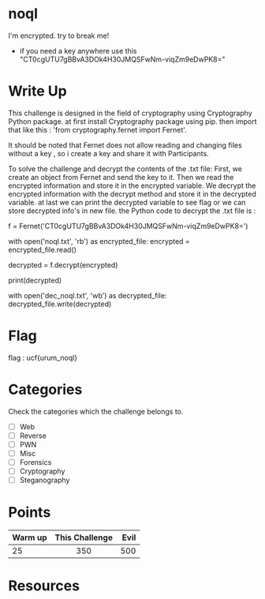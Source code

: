 # noql

I'm encrypted. try to break me!
- if you need a key anywhere use this "CT0cgUTU7gBBvA3DOk4H30JMQSFwNm-viqZm9eDwPK8="

# Write Up
This challenge is designed in the field of cryptography using Cryptography Python package. 
at first install Cryptography package using pip.
then import that like this : 'from cryptography.fernet import Fernet'.

It should be noted that Fernet does not allow reading and changing files without a key , so i create a key and share it with Participants.

To solve the challenge and decrypt the contents of the .txt file: First, we create an object from Fernet and send the key to it.
Then we read the encrypted information and store it in the encrypted variable.
We decrypt the encrypted information with the decrypt method and store it in the decrypted variable.
at last we can print the decrypted variable to see flag or we can store decrypted info's in new file.
the Python code to decrypt the .txt file is :

f = Fernet('CT0cgUTU7gBBvA3DOk4H30JMQSFwNm-viqZm9eDwPK8=')

with open('noql.txt', 'rb') as encrypted_file:
    encrypted = encrypted_file.read()

decrypted = f.decrypt(encrypted)

print(decrypted)

with open('dec_noql.txt', 'wb') as decrypted_file:
    decrypted_file.write(decrypted)

# Flag

flag : ucf{urum_noql}

# Categories

Check the categories which the challenge belongs to.

- [ ] Web
- [ ] Reverse
- [ ] PWN
- [ ] Misc
- [ ] Forensics
- [ ] Cryptography
- [ ] Steganography

# Points

| Warm up | This Challenge  | Evil |
| ------- |:---------------:| ----:|
| 25      |       350       | 500  |

# Resources

